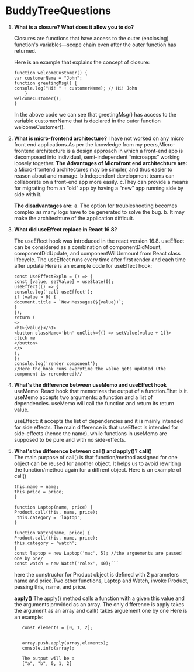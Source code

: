 # BuddyTreeQuestions

1.  **What is a closure? What does it allow you to do?**

    Closures are functions that have access to the outer (enclosing) function's variables—scope chain even after the outer function has returned.

    Here is an example that explains the concept of closure:

        function welcomeCustomer() {
        var customerName = "John";
        function greetingMsg() {
        console.log("Hi! " + customerName); // Hi! John
            }
        welcomeCustomer();
        }

    In the above code we can see that greetingMsg() has access to the variable customerName that is declared in the outer function welcomeCustomer().

2.  **What is micro-frontend architecture?**
    I have not worked on any micro front end applications.As per the knowledge from my peers,Micro-frontend architecture is a design approach in which a front-end app is decomposed into individual, semi-independent “microapps” working loosely together.
    **The Advantages of Microfront end architechture are:**
    a.Micro-frontend architectures may be simpler, and thus easier to reason about and manage.
    b.Independent development teams can collaborate on a front-end app more easily.
    c.They can provide a means for migrating from an “old” app by having a “new” app running side by side with it.

    **The disadvantages are:**
    a. The option for troubleshooting becomes complex as many logs have to be generated to solve the bug.
    b. It may make the architechture of the application difficult.

3.  **What did useEffect replace in React 16.8?**

    The useEffect hook was introduced in the react version 16.8. useEffect can be considered as a combination of componentDidMount, componentDidUpdate, and componentWillUnmount from React class lifecycle.
    The useEffect runs every time after first render and each time after update
    Here is an example code for useEffect hook:

    ```import React, { useEffect } from "react";
    const UseEffectExpln = () => {
    const [value, setValue] = useState(0);
    useEffect(() => {
    console.log('call useEffect');
    if (value > 0) {
    document.title = `New Messages(${value})`;
    }
    });
    return (
    <>
    <h1>{value}</h1>
    <button className='btn' onClick={() => setValue(value + 1)}>
    click me
    </button>
    </>
    );
    };
    console.log('render component');
    //Here the hook runs everytime the value gets updated (the component is rerendered)//

    ```

4.  **What's the difference between useMemo and useEffect hook**
    useMemo: React hook that memorizes the output of a function.That is it. useMemo accepts two arguments: a function and a list of dependencies. useMemo will call the function and return its return value.

    useEffect: it accepts the list of dependencies and it is mainly intended for side effects.
    The main difference is that useEffect is intended for side-effects (hence the name), while functions in useMemo are supposed to be pure and with no side-effects.

5.  **What's the difference between call() and apply()?**
    **call()**  
    The main purpose of call() is that function/method assigned for one object can be reused for another object. It helps us to avoid rewriting the function/method again for a diffrent object. Here is an example of call()

    ````function Product(name, price) {
    this.name = name;
    this.price = price;
    }

    function Laptop(name, price) {
    Product.call(this, name, price);
     this.category = 'laptop';
    }

    function Watch(name, price) {
    Product.call(this, name, price);
    this.category = 'watch';
    }
    const laptop = new Laptop('mac', 5); //the arguements are passed one by one/
    const watch = new Watch('rolex', 40);```
    ````

    here the constructor for Product object is defined with 2 parameters name and price.Two other functions, Laptop and Watch, invoke Product, passing this, name, and price.

    **apply()**
    The apply() method calls a function with a given this value and the arguments provided as an array. The only difference is apply takes the argument as an array and call() takes arguement one by one
    Here is an example:

    ```const array = ['a', 'b'];
       const elements = [0, 1, 2];


       array.push.apply(array,elements);
       console.info(array);

       The output will be :
       ["a", "b", 0, 1, 2]

    ```
